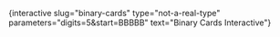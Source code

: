 {interactive slug="binary-cards" type="not-a-real-type" parameters="digits=5&start=BBBBB" text="Binary Cards Interactive"}
